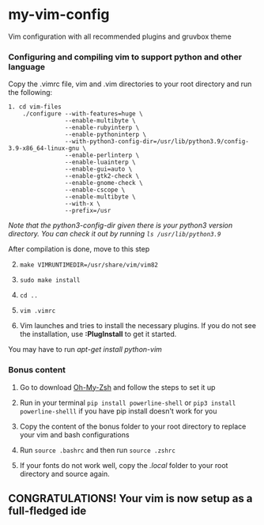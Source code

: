 # my-vim-config

Vim configuration with all recommended plugins and gruvbox theme

### Configuring and compiling vim to support python and other language


Copy the .vimrc file, vim and .vim directories to your root directory and run the following:

```
1. cd vim-files
    ./configure --with-features=huge \
                --enable-multibyte \
                --enable-rubyinterp \
                --enable-pythoninterp \
                --with-python3-config-dir=/usr/lib/python3.9/config-3.9-x86_64-linux-gnu \
                --enable-perlinterp \
                --enable-luainterp \
                --enable-gui=auto \
                --enable-gtk2-check \
                --enable-gnome-check \
                --enable-cscope \
                --enable-multibyte \
                --with-x \
                --prefix=/usr
```
_Note that the python3-config-dir given there is your python3 version directory. You can check it out by running ```ls /usr/lib/python3.9```_

After compilation is done, move to this step

2. ```make VIMRUNTIMEDIR=/usr/share/vim/vim82```

3. ```sudo make install``` 

4. ```cd ..```

5. ```vim .vimrc```

6. Vim launches and tries to install the necessary plugins. If you do not see the installation, use **:PlugInstall** to get it started.



You may have to run _apt-get install python-vim_


### Bonus content


1. Go to download [Oh-My-Zsh](https://gist.github.com/dogrocker/1efb8fd9427779c827058f873b94df95) and follow the steps to set it up

2. Run in your terminal ```pip install powerline-shell``` or ```pip3 install powerline-shelll``` if you have pip install doesn't work for you

3. Copy the content of the bonus folder to your root directory to replace your vim and bash configurations

4. Run ```source .bashrc``` and then run ```source .zshrc``` 

5. If your fonts do not work well, copy the _.local_ folder to your root directory and source again.


## CONGRATULATIONS! Your vim is now setup as a full-fledged ide
